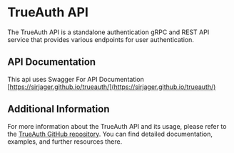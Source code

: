 # TrueAuth API

The TrueAuth API is a standalone authentication gRPC and REST API service that provides various endpoints for user authentication.

## API Documentation 
This api uses Swagger For API Documentation
[https://sirjager.github.io/trueauth/](https://sirjager.github.io/trueauth/)

## Additional Information

For more information about the TrueAuth API and its usage, please refer to the [TrueAuth GitHub repository](https://github.com/sirjager/trueauth). You can find detailed documentation, examples, and further resources there.
